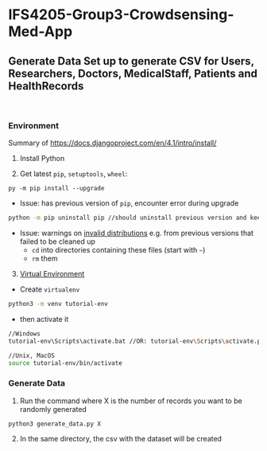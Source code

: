 # IFS4205-Group3-Crowdsensing-Med-App

## Generate Data Set up to generate CSV for Users, Researchers, Doctors, MedicalStaff, Patients and HealthRecords

&nbsp;

### Environment

Summary of https://docs.djangoproject.com/en/4.1/intro/install/

1. Install Python

2. Get latest `pip`, `setuptools`, `wheel`:
```
py -m pip install --upgrade
```
- Issue: has previous version of `pip`, encounter error during upgrade
```bash
python -m pip uninstall pip //should uninstall previous version and keep new verion
```
- Issue: warnings on [invalid distributions](https://stackoverflow.com/questions/68880743/why-do-i-get-this-when-using-pip-warning-ignoring-invalid-distribution-ip) e.g. from previous versions that failed to be cleaned up
    - `cd` into directories containing these files (start with `~`)
    - `rm` them


3. [Virtual Environment](https://docs.python.org/3/tutorial/venv.html)
- Create `virtualenv`
```bash
python3 -m venv tutorial-env
```
- then activate it
```bash
//Windows
tutorial-env\Scripts\activate.bat //OR: tutorial-env\Scripts\activate.ps1

//Unix, MacOS
source tutorial-env/bin/activate
```


### Generate Data

1. Run the command where X is the number of records you want to be randomly generated
```
python3 generate_data.py X
```

2. In the same directory, the csv with the dataset will be created
